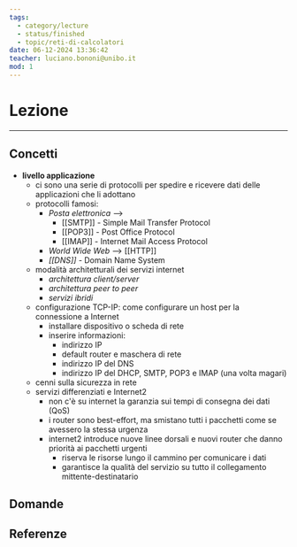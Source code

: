 ```yaml
---
tags:
  - category/lecture
  - status/finished
  - topic/reti-di-calcolatori
date: 06-12-2024 13:36:42
teacher: luciano.bononi@unibo.it
mod: 1
---
```

# Lezione
---
## Concetti
- **livello applicazione**
	- ci sono una serie di protocolli per spedire e ricevere dati delle applicazioni che li adottano
	- protocolli famosi:
		- _Posta elettronica_ -->
			- [[SMTP]] - Simple Mail Transfer Protocol
			- [[POP3]] - Post Office Protocol
			- [[IMAP]] - Internet Mail Access Protocol
		- _World Wide Web_ --> [[HTTP]]
		- _[[DNS]]_ - Domain Name System
	- modalità architetturali dei servizi internet
		- _architettura client/server_
		- _architettura peer to peer_
		- _servizi ibridi_
	- configurazione TCP-IP: come configurare un host per la connessione a Internet
		- installare dispositivo o scheda di rete
		- inserire informazioni:
			- indirizzo IP
			- default router e maschera di rete
			- indirizzo IP del DNS
			- indirizzo IP del DHCP, SMTP, POP3 e IMAP (una volta magari)
	- cenni sulla sicurezza in rete
	- servizi differenziati e Internet2
		- non c'è su internet la garanzia sui tempi di consegna dei dati (QoS)
		- i router sono best-effort, ma smistano tutti i pacchetti come se avessero la stessa urgenza
		- internet2 introduce nuove linee dorsali e nuovi router che danno priorità ai pacchetti urgenti
			- riserva le risorse lungo il cammino per comunicare i dati
			- garantisce la qualità del servizio su tutto il collegamento mittente-destinatario

## Domande

## Referenze
